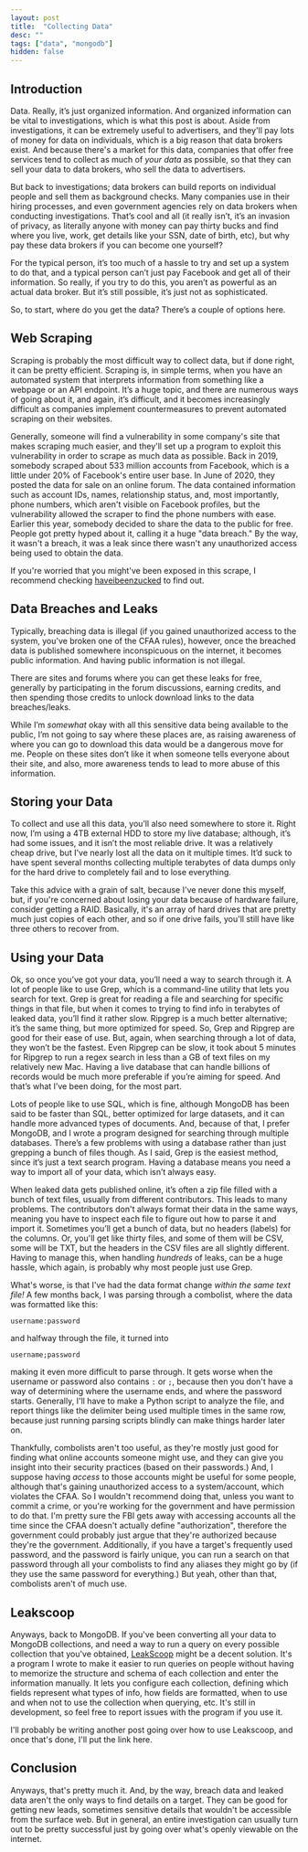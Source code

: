```yaml
---
layout: post
title:  "Collecting Data"
desc: ""
tags: ["data", "mongodb"]
hidden: false
---
```


## Introduction

Data. Really, it’s just organized information. And organized information can be vital to investigations, which is what this post is about. 
Aside from investigations, it can be extremely useful to advertisers, and they'll pay lots of money for data on individuals, which is a big reason that data brokers exist. And because there's a market for this data, companies that offer free services tend to collect as much of *your data* as possible, so that they can sell your data to data brokers, who sell the data to advertisers. 

But back to investigations; data brokers can build reports on individual people and sell them as background checks. Many companies use in their hiring processes, and even government agencies rely on data brokers when conducting investigations. That’s cool and all (it really isn’t, it’s an invasion of privacy, as literally anyone with money can pay thirty bucks and find where you live, work, get details like your SSN, date of birth, etc), but why pay these data brokers if you can become one yourself?

For the typical person, it’s too much of a hassle to try and set up a system to do that, and a typical person can’t just pay Facebook and get all of their information. So really, if you try to do this, you aren’t as powerful as an actual data broker. But it’s still possible, it’s just not as sophisticated.

So, to start, where do you get the data? There’s a couple of options here.

## Web Scraping

Scraping is probably the most difficult way to collect data, but if done right, it can be pretty efficient. Scraping is, in simple terms, when you have an automated system that interprets information from something like a webpage or an API endpoint. It’s a huge topic, and there are numerous ways of going about it, and again, it’s difficult, and it becomes increasingly difficult as companies implement countermeasures to prevent automated scraping on their websites. 

Generally, someone will find a vulnerability in some company's site that makes scraping much easier, and they'll set up a program to exploit this vulnerability in order to scrape as much data as possible. Back in 2019, somebody scraped about 533 million accounts from Facebook, which is a little under 20% of Facebook's entire user base. In June of 2020, they posted the data for sale on an online forum. The data contained information such as account IDs, names, relationship status, and, most importantly, phone numbers, which aren't visible on Facebook profiles, but the vulnerability allowed the scraper to find the phone numbers with ease. Earlier this year, somebody decided to share the data to the public for free. People got pretty hyped about it, calling it a huge "data breach." By the way, it wasn't a breach, it was a leak since there wasn't any unauthorized access being used to obtain the data. <!--And let me tell you, it was a real pain in the neck to download, because the data was organized by country, and there was a download link for each country. And there were about 110 different countries included in the leak, so I probably spent a couple hours clicking on those links and completing captchas to download the content. -->

If you're worried that you might've been exposed in this scrape, I recommend checking <a target="_blank" href="https://haveibeenzucked.com/">haveibeenzucked</a> to find out. 

## Data Breaches and Leaks

Typically, breaching data is illegal (if you gained unauthorized access to the system, you've broken one of the CFAA rules), however, once the breached data is published somewhere inconspicuous on the internet, it becomes public information. And having public information is not illegal.

There are sites and forums where you can get these leaks for free, generally by participating in the forum discussions, earning credits, and then spending those credits to unlock download links to the data breaches/leaks.

While I’m *somewhat* okay with all this sensitive data being available to the public, I’m not going to say where these places are, as raising awareness of where you can go to download this data would be a dangerous move for me. People on these sites don’t like it when someone tells everyone about their site, and also, more awareness tends to lead to more abuse of this information.

## Storing your Data

To collect and use all this data, you’ll also need somewhere to store it. Right now, I’m using a 4TB external HDD to store my live database; although, it’s had some issues, and it isn’t the most reliable drive. It was a relatively cheap drive, but I've nearly lost all the data on it multiple times. It’d suck to have spent several months collecting multiple terabytes of data dumps only for the hard drive to completely fail and to lose everything.

Take this advice with a grain of salt, because I've never done this myself, but, if you're concerned about losing your data because of hardware failure, consider getting a RAID. Basically, it's an array of hard drives that are pretty much just copies of each other, and so if one drive fails, you'll still have like three others to recover from.

## Using your Data

Ok, so once you’ve got your data, you’ll need a way to search through it. A lot of people like to use Grep, which is a command-line utility that lets you search for text. Grep is great for reading a file and searching for specific things in that file, but when it comes to trying to find info in terabytes of leaked data, you’ll find it rather slow. Ripgrep is a much better alternative; it’s the same thing, but more optimized for speed. So, Grep and Ripgrep are good for their ease of use. But, again, when searching through a lot of data, they won’t be the fastest. Even Ripgrep can be slow, it took about 5 minutes for Ripgrep to run a regex search in less than a GB of text files on my relatively new Mac. Having a live database that can handle billions of records would be much more preferable if you’re aiming for speed. And that’s what I’ve been doing, for the most part.

Lots of people like to use SQL, which is fine, although MongoDB has been said to be faster than SQL, better optimized for large datasets, and it can handle more advanced types of documents. And, because of that, I prefer MongoDB, and I wrote a program designed for searching through multiple databases. There’s a few problems with using a database rather than just grepping a bunch of files though. As I said, Grep is the easiest method, since it’s just a text search program. Having a database means you need a way to import all of your data, which isn’t always easy.

When leaked data gets published online, it’s often a zip file filled with a bunch of text files, usually from different contributors. This leads to many problems. The contributors don't always format their data in the same ways, meaning you have to inspect each file to figure out how to parse it and import it. Sometimes you’ll get a bunch of data, but no headers (labels) for the columns. Or, you'll get like thirty files, and some of them will be CSV, some will be TXT, but the headers in the CSV files are all slightly different. Having to manage this, when handling *hundreds* of leaks, can be a huge hassle, which again, is probably why most people just use Grep.

What's worse, is that I've had the data format change *within the same text file!* A few months back, I was parsing through a combolist, where the data was formatted like this:
```
username:password
```
and halfway through the file, it turned into
```
username;password
```
making it even more difficult to parse through. It gets worse when the username or password also contains `:` or `;`, because then you don't have a way of determining where the username ends, and where the password starts. Generally, I'll have to make a Python script to analyze the file, and report things like the delimiter being used multiple times in the same row, because just running parsing scripts blindly can make things harder later on.

Thankfully, combolists aren't too useful, as they're mostly just good for finding what online accounts someone might use, and they can give you insight into their security practices (based on their passwords.) And, I suppose having *access* to those accounts might be useful for some people, although that's gaining unauthorized access to a system/account, which violates the CFAA. So I wouldn't recommend doing that, unless you want to commit a crime, or you're working for the government and have permission to do that. 
I'm pretty sure the FBI gets away with accessing accounts all the time since the CFAA doesn't actually define "authorization", therefore the government could probably just argue that they're authorized because they're the government.
Additionally, if you have a target's frequently used password, and the password is fairly unique, you can run a search on that password through all your combolists to find any aliases they might go by (if they use the same password for everything.) But yeah, other than that, combolists aren't of much use. 

## Leakscoop

Anyways, back to MongoDB. If you've been converting all your data to MongoDB collections, and need a way to run a query on every possible collection that you've obtained, <a href="https://github.com/TrevorBagels/leakscoop" target="_blank">LeakScoop</a> might be a decent solution. It's a program I wrote to make it easier to run queries on people without having to memorize the structure and schema of each collection and enter the information manually. It lets you configure each collection, defining which fields represent what types of info, how fields are formatted, when to use and when not to use the collection when querying, etc. It's still in development, so feel free to report issues with the program if you use it. 

I'll probably be writing another post going over how to use Leakscoop, and once that's done, I'll put the link here.

## Conclusion

Anyways, that's pretty much it. And, by the way, breach data and leaked data aren't the only ways to find details on a target. They can be good for getting new leads, sometimes sensitive details that wouldn't be accessible from the surface web. But in general, an entire investigation can usually turn out to be pretty successful just by going over what's openly viewable on the internet. 
